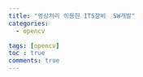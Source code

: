 ```yaml
---
title: "영상처리 이용한 ITS장비  SW개발"
categories:
  - opencv

tags: [opencv]
toc : true
comments: true
---
```

# 


